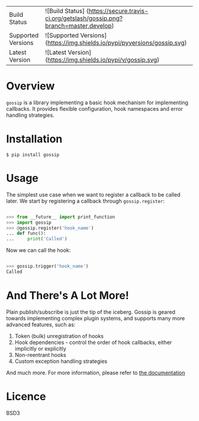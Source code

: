 |                       |                                                                                         |
|-----------------------|-----------------------------------------------------------------------------------------|
| Build Status          | ![Build Status] (https://secure.travis-ci.org/getslash/gossip.png?branch=master,develop) |
| Supported Versions    | ![Supported Versions] (https://img.shields.io/pypi/pyversions/gossip.svg)               |
| Latest Version        | ![Latest Version] (https://img.shields.io/pypi/v/gossip.svg)                            |


# Overview

`gossip` is a library implementing a basic hook mechanism for implementing callbacks. It provides flexible configuration, hook namespaces and error handling strategies.

# Installation

```
$ pip install gossip
```

# Usage

The simplest use case when we want to register a callback to be called later. We start by registering a callback through `gossip.register`:

```python

>>> from __future__ import print_function
>>> import gossip
>>> @gossip.register('hook_name')
... def func():
...     print('Called')

```

Now we can call the hook:

```python

>>> gossip.trigger('hook_name')
Called

```

# And There's A Lot More!

Plain publish/subscribe is just the tip of the iceberg. Gossip is geared towards implementing complex plugin systems, and supports many more advanced features, such as:

1. Token (bulk) unregistration of hooks
2. Hook dependencies - control the order of hook callbacks, either implicitly or explicitly
3. Non-reentrant hooks
4. Custom exception handling strategies

And much more. For more information, please refer to [the documentation](http://gossip.readthedocs.org ) 
										

# Licence

BSD3

